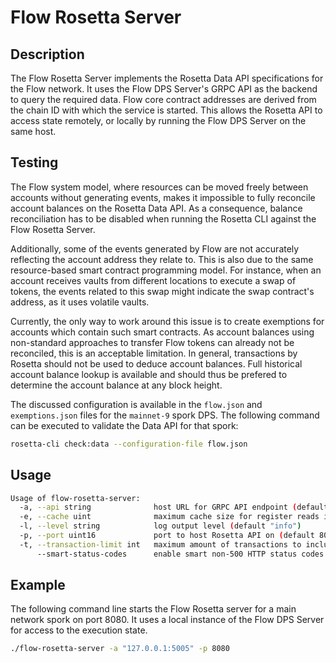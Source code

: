 # Flow Rosetta Server

## Description

The Flow Rosetta Server implements the Rosetta Data API specifications for the Flow network.
It uses the Flow DPS Server's GRPC API as the backend to query the required data.
Flow core contract addresses are derived from the chain ID with which the service is started.
This allows the Rosetta API to access state remotely, or locally by running the Flow DPS Server on the same host.

## Testing

The Flow system model, where resources can be moved freely between accounts without generating events, makes it impossible to fully reconcile account balances on the Rosetta Data API.
As a consequence, balance reconciliation has to be disabled when running the Rosetta CLI against the Flow Rosetta Server.

Additionally, some of the events generated by Flow are not accurately reflecting the account address they relate to.
This is also due to the same resource-based smart contract programming model.
For instance, when an account receives vaults from different locations to execute a swap of tokens, the events related to this swap might indicate the swap
contract's address, as it uses volatile vaults.

Currently, the only way to work around this issue is to create exemptions for accounts which contain such smart contracts.
As account balances using non-standard approaches to transfer Flow tokens can already not be reconciled, this is an acceptable limitation.
In general, transactions by Rosetta should not be used to deduce account balances.
Full historical account balance lookup is available and should thus be prefered to determine the account balance at any block height.

The discussed configuration is available in the `flow.json` and `exemptions.json` files for the `mainnet-9` spork DPS.
The following command can be executed to validate the Data API for that spork:

```sh
rosetta-cli check:data --configuration-file flow.json
```

## Usage

```sh
Usage of flow-rosetta-server:
  -a, --api string              host URL for GRPC API endpoint (default "127.0.0.1:5005")
  -e, --cache uint              maximum cache size for register reads in bytes (default 1073741824)
  -l, --level string            log output level (default "info")
  -p, --port uint16             port to host Rosetta API on (default 8080)
  -t, --transaction-limit int   maximum amount of transactions to include in a block response (default 200)
      --smart-status-codes      enable smart non-500 HTTP status codes for Rosetta API errors
```

## Example

The following command line starts the Flow Rosetta server for a main network spork on port 8080.
It uses a local instance of the Flow DPS Server for access to the execution state.

```sh
./flow-rosetta-server -a "127.0.0.1:5005" -p 8080
```
